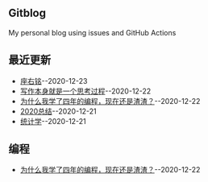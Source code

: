## Gitblog
My personal blog using issues and GitHub Actions
## 最近更新
- [座右铭](https://github.com/lusuzi/gitblog/issues/6)--2020-12-23
- [写作本身就是一个思考过程](https://github.com/lusuzi/gitblog/issues/5)--2020-12-22
- [为什么我学了四年的编程，现在还是渣渣？](https://github.com/lusuzi/gitblog/issues/4)--2020-12-22
- [2020总结](https://github.com/lusuzi/gitblog/issues/3)--2020-12-21
- [统计学](https://github.com/lusuzi/gitblog/issues/2)--2020-12-21
## 编程
- [为什么我学了四年的编程，现在还是渣渣？](https://github.com/lusuzi/gitblog/issues/4)--2020-12-22
